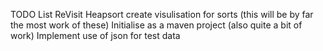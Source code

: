 TODO List
 ReVisit Heapsort
 create visulisation for sorts (this will be by far the most work of these)
 Initialise as a maven project (also quite a bit of work)
 Implement use of json for test data
